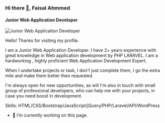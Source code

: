 ### Hi there 👋, Faisal Ahmmed
#### Junior Web Application Developer
![Junior Web Application Developer](https://www.facebook.com/Developer.Faisal.0888938)

Hello!
Thanks for visiting my profile.

I am a Junior Web Application Developer. I have 2+ years experience with great knowledge in Web application development by PHP LARAVEL. I am a hardworking , highly proficient Web Application Development Expert.

When I undertake projects or task, I don't just complete them, I go the extra mile and make them better then requested.

I'm always open for new opportunities, as will I'm also in touch with small group of professional developers, who can help me with your projects, in case you need boost in development.

Skills: HTML/CSS/Bootstrap/JavaScript/jQuery/PHP/Laravel/API/WordPress

- 🔭 I’m currently working on this page. 




